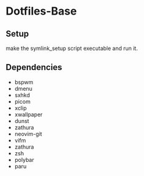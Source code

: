 # Dotfiles-Base

## Setup

make the symlink\_setup script executable and run it.

## Dependencies

* bspwm
* dmenu
* sxhkd
* picom
* xclip
* xwallpaper
* dunst
* zathura
* neovim-git
* vifm
* zathura
* zsh
* polybar
* paru
